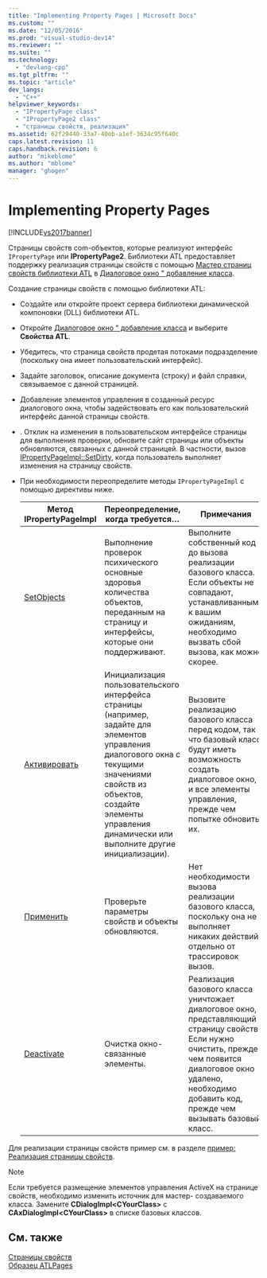 ```yaml
---
title: "Implementing Property Pages | Microsoft Docs"
ms.custom: ""
ms.date: "12/05/2016"
ms.prod: "visual-studio-dev14"
ms.reviewer: ""
ms.suite: ""
ms.technology: 
  - "devlang-cpp"
ms.tgt_pltfrm: ""
ms.topic: "article"
dev_langs: 
  - "C++"
helpviewer_keywords: 
  - "IPropertyPage class"
  - "IPropertyPage2 class"
  - "страницы свойств, реализация"
ms.assetid: 62f29440-33a7-40eb-a1ef-3634c95f640c
caps.latest.revision: 11
caps.handback.revision: 6
author: "mikeblome"
ms.author: "mblome"
manager: "ghogen"
---
```

# Implementing Property Pages
[!INCLUDE[vs2017banner](../assembler/inline/includes/vs2017banner.md)]

Страницы свойств com\-объектов, которые реализуют интерфейс `IPropertyPage` или **IPropertyPage2**.  Библиотеки ATL предоставляет поддержку реализация страницы свойств с помощью [Мастер страниц свойств библиотеки ATL](../atl/reference/atl-property-page-wizard.md) в [Диалоговое окно " добавление класса](../ide/add-class-dialog-box.md).  
  
 Создание страницы свойств с помощью библиотеки ATL:  
  
-   Создайте или откройте проект сервера библиотеки динамической компоновки \(DLL\) библиотеки ATL.  
  
-   Откройте [Диалоговое окно " добавление класса](../ide/add-class-dialog-box.md) и выберите **Свойства ATL**.  
  
-   Убедитесь, что страница свойств продетая потоками подразделение \(поскольку она имеет пользовательский интерфейс\).  
  
-   Задайте заголовок, описание документа \(строку\) и файл справки, связываемое с данной страницей.  
  
-   Добавление элементов управления в созданный ресурс диалогового окна, чтобы задействовать его как пользовательский интерфейс данной страницы свойств.  
  
-   . Отклик на изменения в пользовательском интерфейсе страницы для выполнения проверки, обновите сайт страницы или объекты обновляются, связанных с данной страницей.  В частности, вызов [IPropertyPageImpl::SetDirty](../Topic/IPropertyPageImpl::SetDirty.md), когда пользователь выполняет изменения на страницу свойств.  
  
-   При необходимости переопределите методы `IPropertyPageImpl` с помощью директивы ниже.  
  
    |Метод IPropertyPageImpl|Переопределение, когда требуется…|Примечания|  
    |-----------------------------|---------------------------------------|----------------|  
    |[SetObjects](../Topic/IPropertyPageImpl::SetObjects.md)|Выполнение проверок психического основные здоровья количества объектов, переданным на страницу и интерфейсы, которые они поддерживают.|Выполните собственный код до вызова реализации базового класса.  Если объекты не совпадают, устанавливанными к вашим ожиданиям, необходимо вызвать сбой вызова, как можно скорее.|  
    |[Активировать](../Topic/IPropertyPageImpl::Activate.md)|Инициализация пользовательского интерфейса страницы \(например, задайте для элементов управления диалогового окна с текущими значениями свойств из объектов, создайте элементы управления динамически или выполните другие инициализации\).|Вызовите реализацию базового класса перед кодом, так что базовый класс будут иметь возможность создать диалоговое окно, и все элементы управления, прежде чем попытке обновить их.|  
    |[Применить](../Topic/IPropertyPageImpl::Apply.md)|Проверьте параметры свойств и объекты обновляются.|Нет необходимости вызова реализации базового класса, поскольку она не выполняет никаких действий отдельно от трассировок вызов.|  
    |[Deactivate](../Topic/IPropertyPageImpl::Deactivate.md)|Очистка окно\- связанные элементы.|Реализация базового класса уничтожает диалоговое окно, представляющий страницу свойств.  Если нужно очистить, прежде чем появится диалоговое окно удалено, необходимо добавить код, прежде чем вызывать базовый класс.|  
  
 Для реализации страницы свойств пример см. в разделе [пример: Реализация страницы свойств](../atl/example-implementing-a-property-page.md).  
  
> [!NOTE]
>  Если требуется размещение элементов управления ActiveX на странице свойств, необходимо изменить источник для мастер\- создаваемого класса.  Замените **CDialogImpl\<CYourClass\>** с **CAxDialogImpl\<CYourClass\>** в списке базовых классов.  
  
## См. также  
 [Страницы свойств](../atl/atl-com-property-pages.md)   
 [Образец ATLPages](../top/visual-cpp-samples.md)